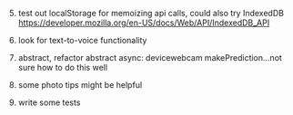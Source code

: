 5. test out localStorage for memoizing api calls, could also try IndexedDB https://developer.mozilla.org/en-US/docs/Web/API/IndexedDB_API

6. look for text-to-voice functionality

7. abstract, refactor
   abstract async: devicewebcam makePrediction...not sure how to do this well

8. some photo tips might be helpful

9. write some tests
